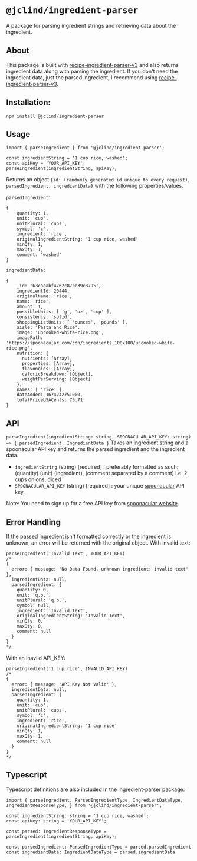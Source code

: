 # `@jclind/ingredient-parser`

A package for parsing ingredient strings and retrieving data about the ingredient.

## About
This package is built with [recipe-ingredient-parser-v3](https://www.npmjs.com/package/recipe-ingredient-parser-v3) and also returns ingredient data along with parsing the ingredient. If you don't need the ingredient data, just the parsed ingredient, I recommend using [recipe-ingredient-parser-v3](https://www.npmjs.com/package/recipe-ingredient-parser-v3).

## Installation:
`npm install @jclind/ingredient-parser`
  
## Usage
```
import { parseIngredient } from '@jclind/ingredient-parser';

const ingredientString = '1 cup rice, washed';
const apiKey = 'YOUR_API_KEY';
parseIngredient(ingredientString, apiKey);
```
Returns an object `{id: (randomly generated id unique to every request), parsedIngredient, ingredientData}` with the following properties/values.

`parsedIngredient`:
```
{
    quantity: 1,
    unit: 'cup',
    unitPlural: 'cups',
    symbol: 'c',
    ingredient: 'rice',
    originalIngredientString: '1 cup rice, washed'
    minQty: 1,
    maxQty: 1,
    comment: 'washed'
}
```

`ingredientData:`
```
{
    _id: '63caeabf4762c87be39c3795',    
    ingredientId: 20444,
    originalName: 'rice',
    name: 'rice',
    amount: 1,
    possibleUnits: [ 'g', 'oz', 'cup' ],
    consistency: 'solid',
    shoppingListUnits: [ 'ounces', 'pounds' ],
    aisle: 'Pasta and Rice',
    image: 'uncooked-white-rice.png',
    imagePath: 'https://spoonacular.com/cdn/ingredients_100x100/uncooked-white-rice.png',
    nutrition: {
      nutrients: [Array],
      properties: [Array],
      flavonoids: [Array],
      caloricBreakdown: [Object],
      weightPerServing: [Object]
    },
    names: [ 'rice' ],
    dateAdded: 1674242751000,
    totalPriceUSACents: 75.71
}
```

## API
`parseIngredient(ingredientString: string, SPOONACULAR_API_KEY: string) => { parsedIngredient, IngredientData }` Takes an ingredient string and a spoonacular API key and returns the parsed ingredient and the ingredient data.

- `ingredientString` (string) [required] : preferably formatted as such: (quantity) (unit) (ingredient), (comment separated by a comment) i.e. 2 cups onions, diced
- `SPOONACULAR_API_KEY` (string) [required] : your unique [spoonacular](https://spoonacular.com/food-api) API key.

Note: You need to sign up for a free API key from [spoonacular website](https://spoonacular.com/food-api).

## Error Handling
If the passed ingredient isn't formatted correctly or the ingredient is unknown, an error will be returned with the original object.
With invalid text:
```
parseIngredient('Invalid Text', YOUR_API_KEY)
/*
{
  error: { message: 'No Data Found, unknown ingredient: invalid text' },
  ingredientData: null,
  parsedIngredient: {
    quantity: 0,
    unit: 'q.b.',
    unitPlural: 'q.b.',
    symbol: null,
    ingredient: 'Invalid Text',
    originalIngredientString: 'Invalid Text',
    minQty: 0,
    maxQty: 0,
    comment: null
  }
}
*/
```
With an inavlid API_KEY:
```
parseIngredient('1 cup rice', INVALID_API_KEY)
/*
{
  error: { message: 'API Key Not Valid' },
  ingredientData: null,
  parsedIngredient: {
    quantity: 1,
    unit: 'cup',
    unitPlural: 'cups',
    symbol: 'c',
    ingredient: 'rice',
    originalIngredientString: '1 cup rice'
    minQty: 1,
    maxQty: 1,
    comment: null
  }
}
*/
```

## Typescript
Typescript definitions are also included in the ingredient-parser package:
```
import { parseIngredient, ParsedIngredientType, IngredientDataType, IngredientResponseType, } from '@jclind/ingredient-parser';

const ingredientString: string = '1 cup rice, washed';
const apiKey: string = 'YOUR_API_KEY';

const parsed: IngredientResponseType = parseIngredient(ingredientString, apiKey);

const parsedIngredient: ParsedIngredientType = parsed.parsedIngredient
const ingredientData: IngredientDataType = parsed.ingredientData
```
